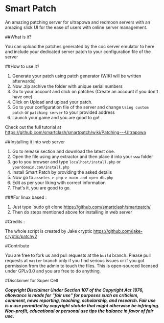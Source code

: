 # Smart Patch
An amazing patching server for ultrapowa and redmoon servers with an amazing slick UI for the ease of users with online server management.

##What is it?

You can upload the patches generated by the coc server emulator to here and include your dedicated server patch to your configuration file of the server

##How to use it?

1. Generate your patch using patch generator (WIKI will be written afterwards)
2. Now .zip archive the folder with unique serial numbers
3. Go to your account and click on patches (Create an account if you don't have one)
4. Click on Upload and upload your patch.
5. Go to your configuration file of the server and change `Using custom patch` or `patching server` to your provided address
6. Launch your game and you are good to go!

Check out the full tutorial at https://github.com/smartclash/smartpatch/wiki/Patching---Ultrapowa

##Installing it into web server

1. Go to release section and download the latest one.
2. Open the file using any extractor and then place it into your `www` folder
3. go to you browser and type `localhost/install.php` or `yourdomain.com/install.php`
4. Install Smart Patch by providing the asked details
5. Now go to `assetes > php > main and open db.php`
6. Edit as per your liking with correct information
7. That's it, you are good to go.
 
###For linux based :
1. Just type `sudo git clone https://github.com/smartclash/smartpatch/
2. Then do steps mentioned above for installing in web server

#Credits : 

The whole script is created by Jake cryptic https://github.com/jake-cryptic/patchy2

#Contribute

You are free to fork us and pull requests at the `build` branch. Please pull requests at `master` branch only if you find serious issues or if you got permission from the admin to touch the files. This is open-sourced licensed under GPLv3.0 and you are free to do anything.

#Disclaimer for Super Cell

***Copyright Disclaimer Under Section 107 of the Copyright Act 1976, allowance is made for "fair use" for purposes such as criticism, comment, news reporting, teaching, scholarship, and research. Fair use is a use permitted by copyright statute that might otherwise be infringing. Non-profit, educational or personal use tips the balance in favor of fair use.***
